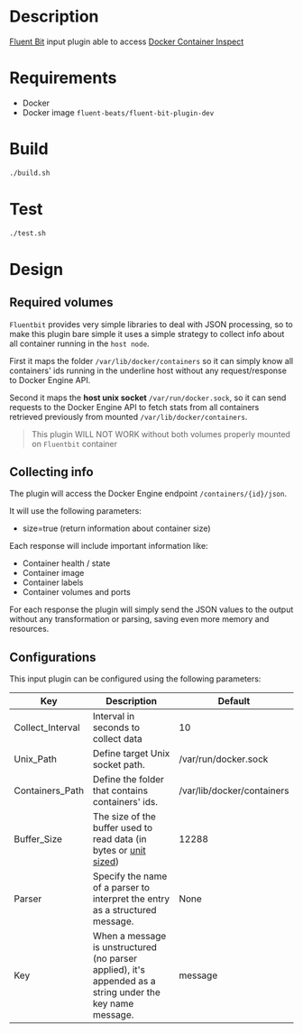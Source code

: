 # Description

[Fluent Bit](https://fluentbit.io) input plugin able to access [Docker Container Inspect](https://docs.docker.com/engine/api/v1.41/#operation/ContainerInspect)

# Requirements

- Docker
- Docker image `fluent-beats/fluent-bit-plugin-dev`

# Build
```bash
./build.sh
```

# Test
```bash
./test.sh
 ```

 # Design

  ## Required volumes

 `Fluentbit` provides very simple libraries to deal with JSON processing, so to make this plugin bare simple it uses a simple strategy to collect info about all container running in the `host node`.

 First it maps the folder `/var/lib/docker/containers` so it can simply know all containers' ids running in the underline host without any request/response to Docker Engine API.

 Second it maps the **host unix socket** `/var/run/docker.sock`, so it can send requests to the Docker Engine API to fetch stats from all containers retrieved previously from mounted `/var/lib/docker/containers`.

> This plugin WILL NOT WORK without both volumes properly mounted on `Fluentbit` container


## Collecting info
The plugin will access the Docker Engine endpoint `/containers/{id}/json`.

It will use the following parameters:
 * size=true (return information about container size)

Each response will include important information like:

 - Container health / state
 - Container image
 - Container labels
 - Container volumes and ports

 For each response the plugin will simply send the JSON values to the output without any transformation or parsing, saving even more memory and resources.

 ## Configurations

This input plugin can be configured using the following parameters:

| Key  | Description | Default |
| ---- | ----------- | ------ |
| Collect_Interval  | Interval in seconds to collect data  | 10 |
| Unix_Path | Define target Unix socket path. | /var/run/docker.sock
| Containers_Path | Define the folder that contains containers' ids. | /var/lib/docker/containers |
| Buffer_Size | The size of the buffer used to read data (in bytes or [unit sized](https://docs.fluentbit.io/manual/administration/configuring-fluent-bit/unit-sizes))  | 12288 |
| Parser | Specify the name of a parser to interpret the entry as a structured message. | None |
| Key | When a message is unstructured (no parser applied), it's appended as a string under the key name message. | message |